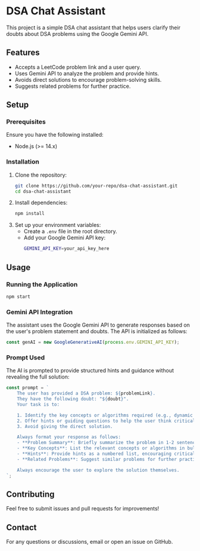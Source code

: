 # DSA Chat Assistant

This project is a simple DSA chat assistant that helps users clarify their doubts about DSA problems using the Google Gemini API.

## Features
- Accepts a LeetCode problem link and a user query.
- Uses Gemini API to analyze the problem and provide hints.
- Avoids direct solutions to encourage problem-solving skills.
- Suggests related problems for further practice.

## Setup

### Prerequisites
Ensure you have the following installed:
- Node.js (>= 14.x)

### Installation

1. Clone the repository:
   ```sh
   git clone https://github.com/your-repo/dsa-chat-assistant.git
   cd dsa-chat-assistant
   ```
2. Install dependencies:
   ```sh
   npm install
   ```
3. Set up your environment variables:
   - Create a `.env` file in the root directory.
   - Add your Google Gemini API key:
     ```sh
     GEMINI_API_KEY=your_api_key_here
     ```

## Usage

### Running the Application
```sh
npm start
```

### Gemini API Integration

The assistant uses the Google Gemini API to generate responses based on the user's problem statement and doubts. The API is initialized as follows:

```javascript
const genAI = new GoogleGenerativeAI(process.env.GEMINI_API_KEY);
```

### Prompt Used

The AI is prompted to provide structured hints and guidance without revealing the full solution:

```javascript
const prompt = `
    The user has provided a DSA problem: ${problemLink}.
    They have the following doubt: "${doubt}".
    Your task is to:

    1. Identify the key concepts or algorithms required (e.g., dynamic programming, graph traversal, etc.).
    2. Offer hints or guiding questions to help the user think critically.
    3. Avoid giving the direct solution.

    Always format your response as follows:
    - **Problem Summary**: Briefly summarize the problem in 1-2 sentences.
    - **Key Concepts**: List the relevant concepts or algorithms in bullet points.
    - **Hints**: Provide hints as a numbered list, encouraging critical thinking.
    - **Related Problems**: Suggest similar problems for further practice if applicable.

    Always encourage the user to explore the solution themselves.
`;
```

## Contributing
Feel free to submit issues and pull requests for improvements!

## Contact
For any questions or discussions, email or open an issue on GitHub.

